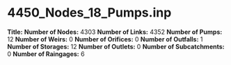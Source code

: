 # 4450_Nodes_18_Pumps.inp
**Title:** 
**Number of Nodes:** 4303
**Number of Links:** 4352
**Number of Pumps:** 12
**Number of Weirs:** 0
**Number of Orifices:** 0
**Number of Outfalls:** 1
**Number of Storages:** 12
**Number of Outlets:** 0
**Number of Subcatchments:** 0
**Number of Raingages:** 6

